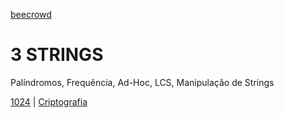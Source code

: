 [beecrowd](https://www.beecrowd.com.br/)
# 3 STRINGS
Palíndromos, Frequência, Ad-Hoc, LCS, Manipulação de Strings

[1024](/STRINGS/1024/) | [Criptografia](https://www.beecrowd.com.br/repository/UOJ_1024.html)
